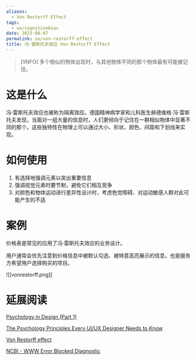 ```yaml
---
aliases:
  - Von Restorff Effect
tags:
  - ux/cognitivebias
date: 2023-06-07
permalink: ux/von-restorff-effect
title: 冯·雷斯托夫效应 Von Restorff Effect
---
```

> [!INFO] 多个相似的物体出现时，与其他物体不同的那个物体最有可能被记住。

# 这是什么

冯·雷斯托夫效应也被称为隔离效应。德国精神病学家和儿科医生赫德维格·冯·雷斯托夫发现，当面对一组大量的信息时，人们更倾向于记住在一群相似物体中显著不同的那个。这些独特性在物理上可以通过大小、形状、颜色、间距和下划线来实现。

# 如何使用

1. 有选择地强调元素以突出重要信息  
2. 强调视觉元素时要节制，避免它们相互竞争  
3. 对颜色和物体运动进行差异性设计时，考虑色觉障碍、对运动敏感人群对此可能产生的不适

# 案例

价格表是常见的应用了冯·雷斯托夫效应的业务设计。  

用户通常会优先注意到价格信息中被默认勾选、被特意高亮展示的信息，也是服务方希望用户选择购买的项目。

![[vonrestorff.png]]

# 延展阅读

[Psychology in Design (Part 1)](https://blog.prototypr.io/psychology-in-design-part-1-cdc63229cbe4)

[The Psychology Principles Every UI/UX Designer Needs to Know](https://blog.marvelapp.com/psychology-principles-every-uiux-designer-needs-know/)

[Von Restorff effect](https://en.wikipedia.org/wiki/Von_Restorff_effect)

[NCBI - WWW Error Blocked Diagnostic](https://www.ncbi.nlm.nih.gov/pmc/articles/PMC4141622/)